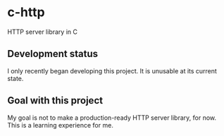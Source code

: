 # c-http
HTTP server library in C

## Development status
I only recently began developing this project. It is unusable at its current state.

## Goal with this project
My goal is not to make a production-ready HTTP server library, for now. This is a learning experience for me.